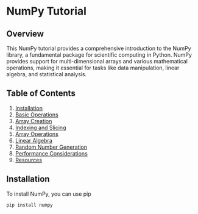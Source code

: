 # NumPy Tutorial

## Overview
This NumPy tutorial provides a comprehensive introduction to the NumPy library, a fundamental package for scientific computing in Python. NumPy provides support for multi-dimensional arrays and various mathematical operations, making it essential for tasks like data manipulation, linear algebra, and statistical analysis.

## Table of Contents
1. [Installation](#installation)
2. [Basic Operations](#basic-operations)
3. [Array Creation](#array-creation)
4. [Indexing and Slicing](#indexing-and-slicing)
5. [Array Operations](#array-operations)
6. [Linear Algebra](#linear-algebra)
7. [Random Number Generation](#random-number-generation)
8. [Performance Considerations](#performance-considerations)
9. [Resources](#resources)

## Installation
To install NumPy, you can use pip

```bash
pip install numpy
```
